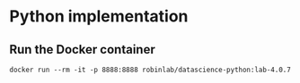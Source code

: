 # Python implementation
## Run the Docker container
```
docker run --rm -it -p 8888:8888 robinlab/datascience-python:lab-4.0.7
```
